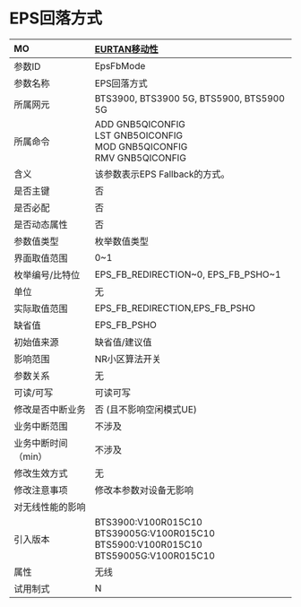 # EPS回落方式<table><thread><tr><th align = "left">MO</th><th align = "left"><a href = "index.html#EPS回落方式-5">EURTAN移动性</a></td></tr></thread><tbody><tr><td>参数ID</td><td>EpsFbMode</td></tr><tr><td>参数名称</td><td>EPS回落方式</td></tr><tr><td>所属网元</td><td>BTS3900, BTS3900 5G, BTS5900, BTS5900 5G</td></tr><tr><td>所属命令</td><td>ADD GNB5QICONFIG<br>LST GNB5OICONFIG<br>MOD GNB5QICONFIG<br>RMV GNB5QICONFIG</td></tr><tr><td>含义</td><td>该参数表示EPS Fallback的方式。</td></tr><tr><td>是否主键</td><td>否</td></tr><tr><td>是否必配</td><td>否</td></tr><tr><td>是否动态属性</td><td>否</td></tr><tr><td>参数值类型</td><td>枚举数值类型</td></tr><tr><td>界面取值范围</td><td>0~1</td></tr><tr><td>枚举编号/比特位</td><td>EPS_FB_REDIRECTION~0,
EPS_FB_PSHO~1</td></tr><tr><td>单位</td><td>无</td></tr><tr><td>实际取值范围</td><td>EPS_FB_REDIRECTION,EPS_FB_PSHO</td></tr><tr><td>缺省值</td><td>EPS_FB_PSHO</td></tr><tr><td>初始值来源</td><td>缺省值/建议值</td></tr><tr><td>影响范围</td><td>NR小区算法开关</td></tr><tr><td>参数关系</td><td>无</td></tr><tr><td>可读/可写</td><td>可读可写</td></tr><tr><td>修改是否中断业务</td><td>否 (且不影响空闲模式UE)</td></tr><tr><td>业务中断范围</td><td>不涉及</td></tr><tr><td>业务中断时间（min）</td><td>不涉及</td></tr><tr><td>修改生效方式</td><td>无</td></tr><tr><td>修改注意事项</td><td>修改本参数对设备无影响</td></tr><tr><td>对无线性能的影响</td><td></td></tr><tr><td>引入版本</td><td>BTS3900:V100R015C10<br>BTS39005G:V100R015C10<br>BTS5900:V100R015C10<br>BTS59005G:V100R015C10</td></tr><tr><td>属性</td><td>无线</td></tr><tr><td>试用制式</td><td>N</td></tr></tbody></table>